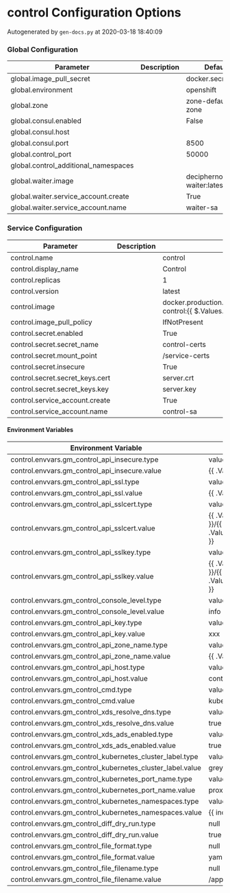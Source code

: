 # control Configuration Options

Autogenerated by `gen-docs.py` at 2020-03-18 18:40:09

### Global Configuration

|             Parameter              |Description|           Default           |
|------------------------------------|-----------|-----------------------------|
|global.image_pull_secret            |           |docker.secret                |
|global.environment                  |           |openshift                    |
|global.zone                         |           |zone-default-zone            |
|global.consul.enabled               |           |False                        |
|global.consul.host                  |           |                             |
|global.consul.port                  |           |                         8500|
|global.control_port                 |           |                        50000|
|global.control_additional_namespaces|           |                             |
|global.waiter.image                 |           |deciphernow/k8s-waiter:latest|
|global.waiter.service_account.create|           |True                         |
|global.waiter.service_account.name  |           |waiter-sa                    |

### Service Configuration

|           Parameter           |Description|                                          Default                                          |
|-------------------------------|-----------|-------------------------------------------------------------------------------------------|
|control.name                   |           |control                                                                                    |
|control.display_name           |           |Control                                                                                    |
|control.replicas               |           |                                                                                          1|
|control.version                |           |latest                                                                                     |
|control.image                  |           |docker.production.deciphernow.com/deciphernow/gm-control:{{ $.Values.control.version }}|
|control.image_pull_policy      |           |IfNotPresent                                                                               |
|control.secret.enabled         |           |True                                                                                       |
|control.secret.secret_name     |           |control-certs                                                                              |
|control.secret.mount_point     |           |/service-certs                                                                             |
|control.secret.insecure        |           |True                                                                                       |
|control.secret.secret_keys.cert|           |server.crt                                                                                 |
|control.secret.secret_keys.key |           |server.key                                                                                 |
|control.service_account.create |           |True                                                                                       |
|control.service_account.name   |           |control-sa                                                                                 |

#### Environment Variables

|                  Environment Variable                   |                                       Default                                        |
|---------------------------------------------------------|--------------------------------------------------------------------------------------|
|control.envvars.gm_control_api_insecure.type             |value                                                                                 |
|control.envvars.gm_control_api_insecure.value            |{{ .Values.control.secret.insecure }}                                                 |
|control.envvars.gm_control_api_ssl.type                  |value                                                                                 |
|control.envvars.gm_control_api_ssl.value                 |{{ .Values.control.secret.enabled }}                                                  |
|control.envvars.gm_control_api_sslcert.type              |value                                                                                 |
|control.envvars.gm_control_api_sslcert.value             |{{ .Values.control.secret.mount_point }}/{{ .Values.control.secret.secret_keys.cert }}|
|control.envvars.gm_control_api_sslkey.type               |value                                                                                 |
|control.envvars.gm_control_api_sslkey.value              |{{ .Values.control.secret.mount_point }}/{{ .Values.control.secret.secret_keys.key }} |
|control.envvars.gm_control_console_level.type            |value                                                                                 |
|control.envvars.gm_control_console_level.value           |info                                                                                  |
|control.envvars.gm_control_api_key.type                  |value                                                                                 |
|control.envvars.gm_control_api_key.value                 |xxx                                                                                   |
|control.envvars.gm_control_api_zone_name.type            |value                                                                                 |
|control.envvars.gm_control_api_zone_name.value           |{{ .Values.global.zone }}                                                             |
|control.envvars.gm_control_api_host.type                 |value                                                                                 |
|control.envvars.gm_control_api_host.value                |control-api:5555                                                                      |
|control.envvars.gm_control_cmd.type                      |value                                                                                 |
|control.envvars.gm_control_cmd.value                     |kubernetes                                                                            |
|control.envvars.gm_control_xds_resolve_dns.type          |value                                                                                 |
|control.envvars.gm_control_xds_resolve_dns.value         |true                                                                                  |
|control.envvars.gm_control_xds_ads_enabled.type          |value                                                                                 |
|control.envvars.gm_control_xds_ads_enabled.value         |true                                                                                  |
|control.envvars.gm_control_kubernetes_cluster_label.type |value                                                                                 |
|control.envvars.gm_control_kubernetes_cluster_label.value|greymatter.io/control                                                                              |
|control.envvars.gm_control_kubernetes_port_name.type     |value                                                                                 |
|control.envvars.gm_control_kubernetes_port_name.value    |proxy                                                                                 |
|control.envvars.gm_control_kubernetes_namespaces.type    |value                                                                                 |
|control.envvars.gm_control_kubernetes_namespaces.value   |{{ include "control.namespaces" . }}                                                  |
|control.envvars.gm_control_diff_dry_run.type             |null                                                                                  |
|control.envvars.gm_control_diff_dry_run.value            |true                                                                                  |
|control.envvars.gm_control_file_format.type              |null                                                                                  |
|control.envvars.gm_control_file_format.value             |yaml                                                                                  |
|control.envvars.gm_control_file_filename.type            |null                                                                                  |
|control.envvars.gm_control_file_filename.value           |/app/routes.yaml                                                                      |


